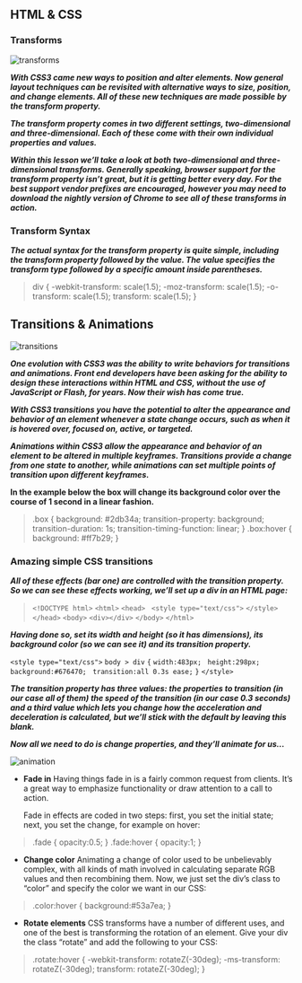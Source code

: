 ## HTML & CSS

### Transforms

![transforms](https://miro.medium.com/max/900/1*_6MfwckxNfQTca9SiG8MdQ.png)

***With CSS3 came new ways to position and alter elements. Now general layout techniques can be revisited with alternative ways to size, position, and change elements. All of these new techniques are made possible by the transform property.***

***The transform property comes in two different settings, two-dimensional and three-dimensional. Each of these come with their own individual properties and values.***

***Within this lesson we’ll take a look at both two-dimensional and three-dimensional transforms. Generally speaking, browser support for the transform property isn’t great, but it is getting better every day. For the best support vendor prefixes are encouraged, however you may need to download the nightly version of Chrome to see all of these transforms in action.***


### Transform Syntax

***The actual syntax for the transform property is quite simple, including the transform property followed by the value. The value specifies the transform type followed by a specific amount inside parentheses.***

>div {
-webkit-transform: scale(1.5);
-moz-transform: scale(1.5);
-o-transform: scale(1.5);
transform: scale(1.5);
}



## Transitions & Animations

![transitions](https://i1.wp.com/www.cssscript.com/wp-content/uploads/2021/01/40-CSS-Transitions-For-Entrance-Exit-Animations-transition.css.png?fit=738%2C512&ssl=1)

***One evolution with CSS3 was the ability to write behaviors for transitions and animations. Front end developers have been asking for the ability to design these interactions within HTML and CSS, without the use of JavaScript or Flash, for years. Now their wish has come true.***

***With CSS3 transitions you have the potential to alter the appearance and behavior of an element whenever a state change occurs, such as when it is hovered over, focused on, active, or targeted.***

***Animations within CSS3 allow the appearance and behavior of an element to be altered in multiple keyframes. Transitions provide a change from one state to another, while animations can set multiple points of transition upon different keyframes.***

**In the example below the box will change its background color over the course of 1 second in a linear fashion.** 



>.box {
  background: #2db34a;
  transition-property: background;
  transition-duration: 1s;
  transition-timing-function: linear;
}
.box:hover {
  background: #ff7b29;
}

              
### Amazing simple CSS transitions


***All of these effects (bar one) are controlled with the transition property. So we can see these effects working, we’ll set up a div in an HTML page:***

> `<!DOCTYPE html>`
 `<html>`
`<head>`
   ` <style type="text/css">`
    `</style>`
`</head>`
`<body>`
    `<div></div>`
`</body>`
`</html>`

***Having done so, set its width and height (so it has dimensions), its background color (so we can see it) and its transition property.***

`<style type="text/css">`
`body > div`
`{`
            `width:483px;`
           ` height:298px;`
           ` background:#676470;`
           ` transition:all 0.3s ease;`
`}`
`</style>`

***The transition property has three values: the properties to transition (in our case all of them) the speed of the transition (in our case 0.3 seconds) and a third value which lets you change how the acceleration and deceleration is calculated, but we’ll stick with the default by leaving this blank.***

***Now all we need to do is change properties, and they’ll animate for us…***

![animation](https://res.cloudinary.com/practicaldev/image/fetch/s--GZYZPBSr--/c_limit%2Cf_auto%2Cfl_progressive%2Cq_auto%2Cw_880/https://res.cloudinary.com/practicaldev/image/fetch/s--HLCG8XKx--/c_imagga_scale%2Cf_auto%2Cfl_progressive%2Ch_720%2Cq_auto%2Cw_1280/https://dev-to-uploads.s3.amazonaws.com/i/54ydb37tzyny06ac8xdf.jpg)

* **Fade in**
Having things fade in is a fairly common request from clients. It’s a great way to emphasize functionality or draw attention to a call to action.


    Fade in effects are coded in two steps: first, you set the initial state; next, you set the change, for example on hover:

>.fade
{
        opacity:0.5;
}
.fade:hover
{
        opacity:1;
}

* **Change color**
Animating a change of color used to be unbelievably complex, with all kinds of math involved in calculating separate RGB values and then recombining them. Now, we just set the div’s class to “color” and specify the color we want in our CSS:

>.color:hover
{
        background:#53a7ea;
}

* **Rotate elements**
CSS transforms have a number of different uses, and one of the best is transforming the rotation of an element. Give your div the class “rotate” and add the following to your CSS:


>.rotate:hover
{
        -webkit-transform: rotateZ(-30deg);
        -ms-transform: rotateZ(-30deg);
        transform: rotateZ(-30deg);
}
